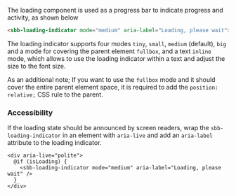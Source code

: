 The loading component is used as a progress bar to indicate progress and activity, as shown below

```html
<sbb-loading-indicator mode="medium" aria-label="Loading, please wait"></sbb-loading-indicator>
```

The loading indicator supports four modes `tiny`, `small`, `medium` (default), `big` and
a mode for covering the parent element `fullbox`,
and a text `inline` mode, which allows to use the loading indicator within a text and adjust the size to the font size.

As an additional note; If you want to use the `fullbox` mode and it should cover the entire parent element space, it is
required to add the `position: relative;` CSS rule to the parent.

### Accessibility

If the loading state should be announced by screen readers, wrap the `sbb-loading-indicator` in an
element with `aria-live` and add an `aria-label` attribute to the loading indicator.

```angular
<div aria-live="polite">
  @if (isLoading) {
    <sbb-loading-indicator mode="medium" aria-label="Loading, please wait" />
  }
</div>
```
